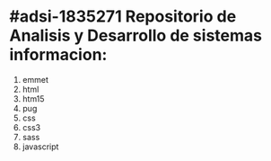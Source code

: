 #adsi-1835271
Repositorio de Analisis y Desarrollo de sistemas informacion:
================================================================
1. emmet
2. html
3. htm15
4. pug
5. css
6. css3
7. sass
8. javascript

